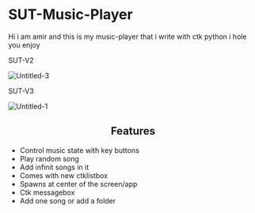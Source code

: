 # SUT-Music-Player
Hi i am amir and this is my music-player that i write with ctk python i hole you enjoy

SUT-V2

![Untitled-3](https://github.com/Rexlep/SUT-Music-Player/assets/141561659/cc9b4f95-095f-408a-9e4e-f417f90d2bb9)

SUT-V3

![Untitled-1](https://github.com/Rexlep/SUT-Music-Player/assets/141561659/fc3288d5-4325-4584-96ae-3ecbc1649b92)

<h2 align="center"> Features </h2>

- Control music state with key buttons
- Play random song
- Add infinit songs in it
- Comes with new ctklistbox
- Spawns at center of the screen/app
- Ctk messagebox
- Add one song or add a folder

